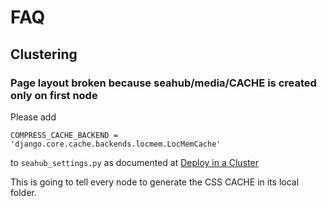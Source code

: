 # FAQ

## Clustering

### Page layout broken because seahub/media/CACHE is created only on first node

Please add

```
COMPRESS_CACHE_BACKEND = 'django.core.cache.backends.locmem.LocMemCache'

```

to `seahub_settings.py` as documented at [Deploy in a Cluster](../deploy_pro/deploy_in_a_cluster.md)

This is going to tell every node to generate the CSS CACHE in its local folder.

